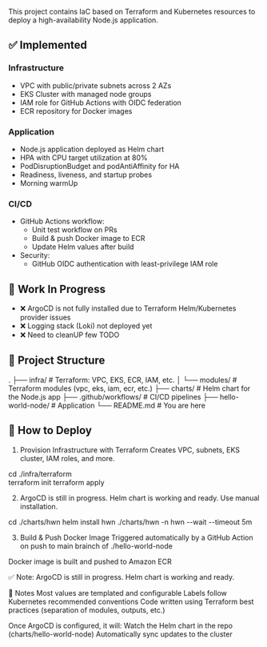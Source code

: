 This project contains IaC based on Terraform and Kubernetes resources to deploy a high-availability Node.js application.

## ✅ Implemented

### Infrastructure
- VPC with public/private subnets across 2 AZs
- EKS Cluster with managed node groups
- IAM role for GitHub Actions with OIDC federation
- ECR repository for Docker images

### Application
- Node.js application deployed as Helm chart
- HPA with CPU target utilization at 80%
- PodDisruptionBudget and podAntiAffinity for HA
- Readiness, liveness, and startup probes
- Morning warmUp 

### CI/CD
- GitHub Actions workflow:
  - Unit test workflow on PRs
  - Build & push Docker image to ECR
  - Update Helm values after build
- Security:
  - GitHub OIDC authentication with least-privilege IAM role

## 🚧 Work In Progress

- ❌ ArgoCD is not fully installed due to Terraform Helm/Kubernetes provider issues
- ❌ Logging stack (Loki) not deployed yet
- ❌ Need to cleanUP few TODO

## 📁 Project Structure

.
├── infra/ # Terraform: VPC, EKS, ECR, IAM, etc.
│ └── modules/ # Terraform modules (vpc, eks, iam, ecr, etc.)
├── charts/ # Helm chart for the Node.js app
├── .github/workflows/ # CI/CD pipelines
├── hello-world-node/ # Application
└── README.md # You are here


## 🚀 How to Deploy

1. Provision Infrastructure with Terraform
   Creates VPC, subnets, EKS cluster, IAM roles, and more.

cd ./infra/terraform   
terraform init
terraform apply

2. ArgoCD is still in progress. Helm chart is working and ready. Use manual installation.
   
cd ./charts/hwn
helm install hwn ./charts/hwn -n hwn --wait --timeout 5m 

3. Build & Push Docker Image
Triggered automatically by a GitHub Action on push to main brainch of ./hello-world-node

Docker image is built and pushed to Amazon ECR



✅ Note: ArgoCD is still in progress. Helm chart is working and ready.

📝 Notes
Most values are templated and configurable
Labels follow Kubernetes recommended conventions
Code written using Terraform best practices (separation of modules, outputs, etc.)

Once ArgoCD is configured, it will:
  Watch the Helm chart in the repo (charts/hello-world-node)
  Automatically sync updates to the cluster

